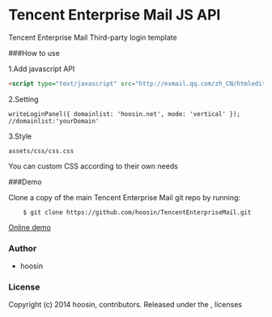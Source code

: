 Tencent Enterprise Mail JS API
=====================

Tencent Enterprise Mail Third-party login template


###How to use

1.Add javascript API

```html
<script type="text/javascript" src="http://exmail.qq.com/zh_CN/htmledition/js_biz/outerlogin.js" charset="gb18030"></script>
```

2.Setting 

```JS
writeLoginPanel({ domainlist: 'hoosin.net', mode: 'vertical' });  //domainlist:'yourDomain'
```

3.Style

```
assets/css/css.css
```

You can custom CSS according to their own needs


###Demo

Clone a copy of the main Tencent Enterprise Mail git repo by running:

```
    $ git clone https://github.com/hoosin/TencentEnterpriseMail.git
```

[Online demo](http://hoosin.github.io/TencentEnterpriseMail/)

### Author
 * hoosin

### License
Copyright (c) 2014 hoosin, contributors.
Released under the ,  licenses